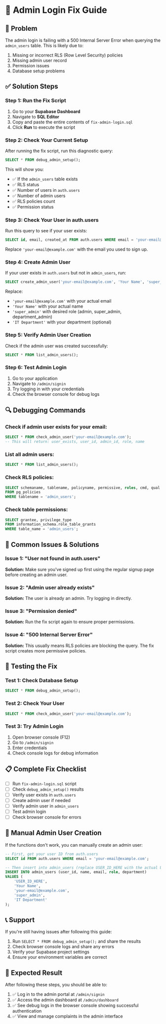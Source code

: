 # 🔧 Admin Login Fix Guide

## 🚨 Problem
The admin login is failing with a 500 Internal Server Error when querying the `admin_users` table. This is likely due to:
1. Missing or incorrect RLS (Row Level Security) policies
2. Missing admin user record
3. Permission issues
4. Database setup problems

## ✅ Solution Steps

### Step 1: Run the Fix Script
1. Go to your **Supabase Dashboard**
2. Navigate to **SQL Editor**
3. Copy and paste the entire contents of `fix-admin-login.sql`
4. Click **Run** to execute the script

### Step 2: Check Your Current Setup
After running the fix script, run this diagnostic query:

```sql
SELECT * FROM debug_admin_setup();
```

This will show you:
- ✅ If the `admin_users` table exists
- ✅ RLS status
- ✅ Number of users in `auth.users`
- ✅ Number of admin users
- ✅ RLS policies count
- ✅ Permission status

### Step 3: Check Your User in auth.users
Run this query to see if your user exists:

```sql
SELECT id, email, created_at FROM auth.users WHERE email = 'your-email@example.com';
```

Replace `'your-email@example.com'` with the email you used to sign up.

### Step 4: Create Admin User
If your user exists in `auth.users` but not in `admin_users`, run:

```sql
SELECT create_admin_user('your-email@example.com', 'Your Name', 'super_admin', 'IT Department');
```

Replace:
- `'your-email@example.com'` with your actual email
- `'Your Name'` with your actual name
- `'super_admin'` with desired role (admin, super_admin, department_admin)
- `'IT Department'` with your department (optional)

### Step 5: Verify Admin User Creation
Check if the admin user was created successfully:

```sql
SELECT * FROM list_admin_users();
```

### Step 6: Test Admin Login
1. Go to your application
2. Navigate to `/admin/signin`
3. Try logging in with your credentials
4. Check the browser console for debug logs

## 🔍 Debugging Commands

### Check if admin user exists for your email:
```sql
SELECT * FROM check_admin_user('your-email@example.com');
-- This will return: user_exists, user_id, admin_id, role, name
```

### List all admin users:
```sql
SELECT * FROM list_admin_users();
```

### Check RLS policies:
```sql
SELECT schemaname, tablename, policyname, permissive, roles, cmd, qual 
FROM pg_policies 
WHERE tablename = 'admin_users';
```

### Check table permissions:
```sql
SELECT grantee, privilege_type 
FROM information_schema.role_table_grants 
WHERE table_name = 'admin_users';
```

## 🚨 Common Issues & Solutions

### Issue 1: "User not found in auth.users"
**Solution:** Make sure you've signed up first using the regular signup page before creating an admin user.

### Issue 2: "Admin user already exists"
**Solution:** The user is already an admin. Try logging in directly.

### Issue 3: "Permission denied"
**Solution:** Run the fix script again to ensure proper permissions.

### Issue 4: "500 Internal Server Error"
**Solution:** This usually means RLS policies are blocking the query. The fix script creates more permissive policies.

## 🧪 Testing the Fix

### Test 1: Check Database Setup
```sql
SELECT * FROM debug_admin_setup();
```

### Test 2: Check Your User
```sql
SELECT * FROM check_admin_user('your-email@example.com');
```

### Test 3: Try Admin Login
1. Open browser console (F12)
2. Go to `/admin/signin`
3. Enter credentials
4. Check console logs for debug information

## 📋 Complete Fix Checklist

- [ ] Run `fix-admin-login.sql` script
- [ ] Check `debug_admin_setup()` results
- [ ] Verify user exists in `auth.users`
- [ ] Create admin user if needed
- [ ] Verify admin user in `admin_users`
- [ ] Test admin login
- [ ] Check browser console for errors

## 🔧 Manual Admin User Creation

If the functions don't work, you can manually create an admin user:

```sql
-- First, get your user ID from auth.users
SELECT id FROM auth.users WHERE email = 'your-email@example.com';

-- Then insert into admin_users (replace USER_ID_HERE with the actual UUID)
INSERT INTO admin_users (user_id, name, email, role, department)
VALUES (
    'USER_ID_HERE', 
    'Your Name', 
    'your-email@example.com', 
    'super_admin', 
    'IT Department'
);
```

## 📞 Support

If you're still having issues after following this guide:

1. Run `SELECT * FROM debug_admin_setup();` and share the results
2. Check browser console logs and share any errors
3. Verify your Supabase project settings
4. Ensure your environment variables are correct

## 🎯 Expected Result

After following these steps, you should be able to:
1. ✅ Log in to the admin portal at `/admin/signin`
2. ✅ Access the admin dashboard at `/admin/dashboard`
3. ✅ See debug logs in the browser console showing successful authentication
4. ✅ View and manage complaints in the admin interface 